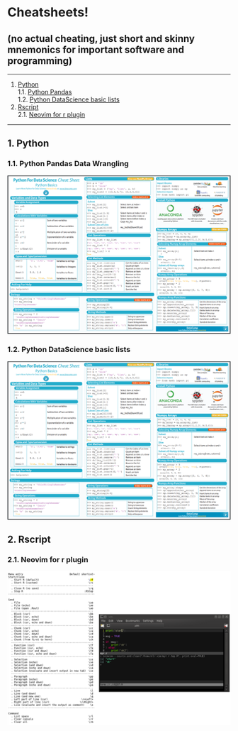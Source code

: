 # Cheatsheets!  

## (no actual cheating, just short and skinny mnemonics for important software and programming)

- - -
1. [Python](#python)  
1.1. [Python Pandas](#pythonpandas)  
1.2. [Python DataScience basic lists](#pythondatasciencebasiclists)  
2. [Rscript](#rscript)  
2.1. [Neovim for r plugin](#neovimforrplugin)  

- - -


<a name="python"></a>

## 1\.  Python


### 1.1\. Python Pandas Data Wrangling
![Alt text](./python_data_science_cheatsheet.png?raw=true "")


### 1.2\. Python DataScience basic lists
![Alt text](./python_data_science_cheatsheet.png?raw=true "")


## 2\. Rscript

### 2.1\. Neovim for r plugin
![Alt text](./neovim_for_r_plugin_code_cheatsheet.png?raw=true "")



